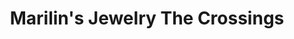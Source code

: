 ---
title: "Marilin's Jewelry The Crossings"
url: /miami/marilins-jewelry-the-crossings/
shop: jewelry
---
